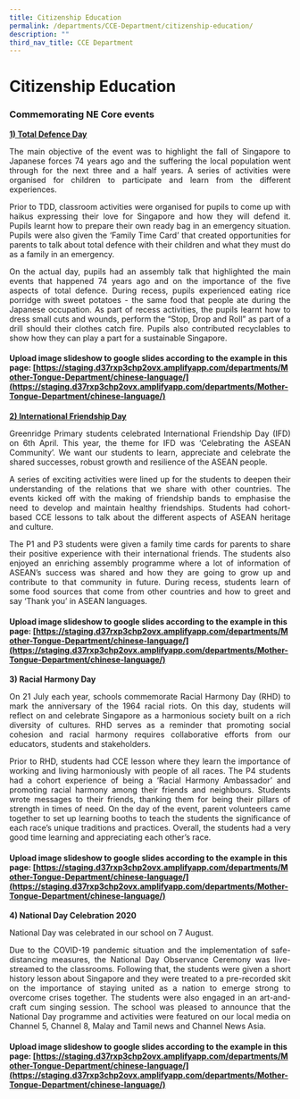 ```yaml
---
title: Citizenship Education
permalink: /departments/CCE-Department/citizenship-education/
description: ""
third_nav_title: CCE Department
---
```

# Citizenship Education
### Commemorating NE Core events

<u><b>1) Total Defence Day</b></u>

<p style="text-align: justify;">The main objective of the event was to highlight the fall of Singapore to Japanese forces 74 years ago and the suffering the local population went through for the next three and a half years. A series of activities were organised for children to participate and learn from the different experiences. </p>

<p style="text-align: justify;">Prior to TDD, classroom activities were organised for pupils to come up with haikus expressing their love for Singapore and how they will defend it. Pupils learnt how to prepare their own ready bag in an emergency situation. Pupils were also given the ‘Family Time Card’ that created opportunities for parents to talk about total defence with their children and what they must do as a family in an emergency.</p>

<p style="text-align: justify;">On the actual day, pupils had an assembly talk that highlighted the main events that happened 74 years ago and on the importance of the five aspects of total defence. During recess, pupils experienced eating rice porridge with sweet potatoes - the same food that people ate during the Japanese occupation. As part of recess activities, the pupils learnt how to dress small cuts and wounds, perform the “Stop, Drop and Roll” as part of a drill should their clothes catch fire. Pupils also contributed recyclables to show how they can play a part for a sustainable Singapore.</p>

#### Upload image slideshow to google slides according to the example in this page: [https://staging.d37rxp3chp2ovx.amplifyapp.com/departments/Mother-Tongue-Department/chinese-language/](https://staging.d37rxp3chp2ovx.amplifyapp.com/departments/Mother-Tongue-Department/chinese-language/)

<u><b>2) International Friendship Day</b></u>

<p style="text-align: justify;">Greenridge Primary students celebrated International Friendship Day (IFD) on 6th April. This year, the theme for IFD was ‘Celebrating the ASEAN Community’. We want our students to learn, appreciate and celebrate the shared successes, robust growth and resilience of the ASEAN people. </p>

<p style="text-align: justify;">A series of exciting activities were lined up for the students to deepen their understanding of the relations that we share with other countries. The events kicked off with the making of friendship bands to emphasise the need to develop and maintain healthy friendships. Students had cohort-based CCE lessons to talk about the different aspects of ASEAN heritage and culture. </p>

<p style="text-align: justify;">The P1 and P3 students were given a family time cards for parents to share their positive experience with their international friends. The students also enjoyed an enriching assembly programme where a lot of information of ASEAN’s success was shared and how they are going to grow up and contribute to that community in future. During recess, students learn of some food sources that come from other countries and how to greet and say ‘Thank you’ in ASEAN languages.</p>

#### Upload image slideshow to google slides according to the example in this page: [https://staging.d37rxp3chp2ovx.amplifyapp.com/departments/Mother-Tongue-Department/chinese-language/](https://staging.d37rxp3chp2ovx.amplifyapp.com/departments/Mother-Tongue-Department/chinese-language/)

**3) Racial Harmony Day** 

<p style="text-align: justify;">On 21 July each year, schools commemorate Racial Harmony Day (RHD) to mark the anniversary of the 1964 racial riots. On this day, students will reflect on and celebrate Singapore as a harmonious society built on a rich diversity of cultures. RHD serves as a reminder that promoting social cohesion and racial harmony requires collaborative efforts from our educators, students and stakeholders. </p>

<p style="text-align: justify;">Prior to RHD, students had CCE lesson where they learn the importance of working and living harmoniously with people of all races. The P4 students had a cohort experience of being a ‘Racial Harmony Ambassador’ and promoting racial harmony among their friends and neighbours. Students wrote messages to their friends, thanking them for being their pillars of strength in times of need. On the day of the event, parent volunteers came together to set up learning booths to teach the students the significance of each race’s unique traditions and practices. Overall, the students had a very good time learning and appreciating each other’s race.</p>

#### Upload image slideshow to google slides according to the example in this page: [https://staging.d37rxp3chp2ovx.amplifyapp.com/departments/Mother-Tongue-Department/chinese-language/](https://staging.d37rxp3chp2ovx.amplifyapp.com/departments/Mother-Tongue-Department/chinese-language/)

**4) National Day Celebration 2020**  

National Day was celebrated in our school on 7 August.  
  
<p style="text-align: justify;">Due to the COVID-19 pandemic situation and the implementation of safe-distancing measures, the National Day Observance Ceremony was live-streamed to the classrooms. Following that, the students were given a short history lesson about Singapore and they were treated to a pre-recorded skit on the importance of staying united as a nation to emerge strong to overcome crises together. The students were also engaged in an art-and-craft cum singing session. The school was pleased to announce that the National Day programme and activities were featured on our local media on Channel 5, Channel 8, Malay and Tamil news and Channel News Asia.</p>

#### Upload image slideshow to google slides according to the example in this page: [https://staging.d37rxp3chp2ovx.amplifyapp.com/departments/Mother-Tongue-Department/chinese-language/](https://staging.d37rxp3chp2ovx.amplifyapp.com/departments/Mother-Tongue-Department/chinese-language/)